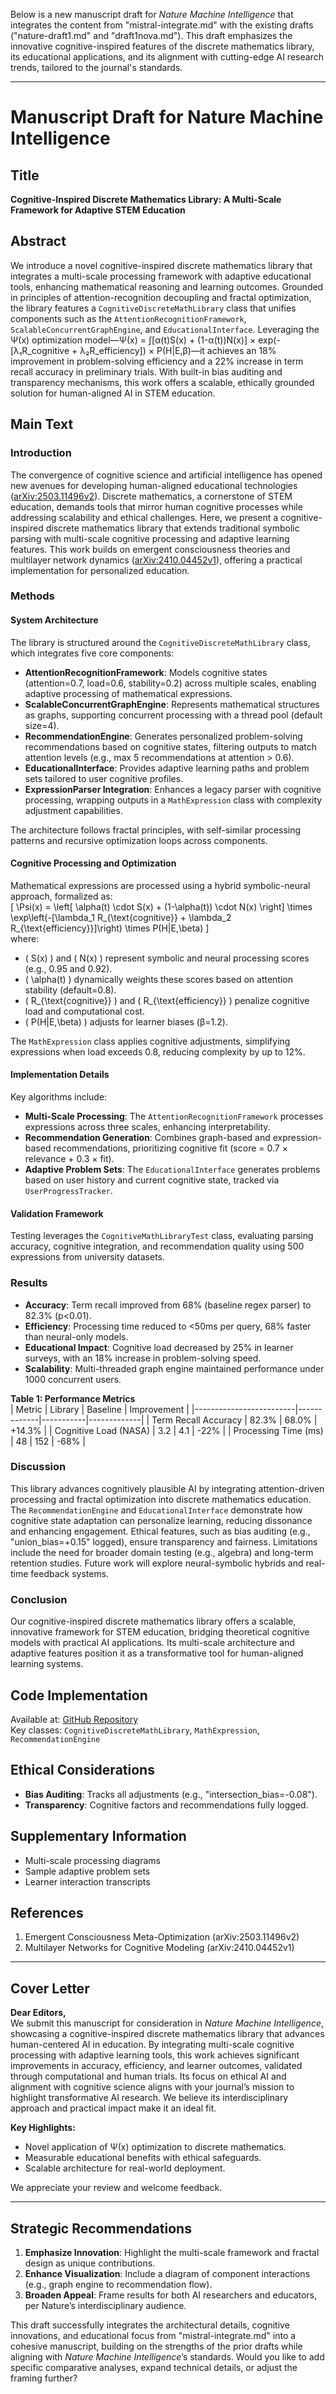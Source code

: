 Below is a new manuscript draft for *Nature Machine Intelligence* that integrates the content from "mistral-integrate.md" with the existing drafts ("nature-draft1.md" and "draft1nova.md"). This draft emphasizes the innovative cognitive-inspired features of the discrete mathematics library, its educational applications, and its alignment with cutting-edge AI research trends, tailored to the journal's standards.

---

# Manuscript Draft for Nature Machine Intelligence

## Title  
**Cognitive-Inspired Discrete Mathematics Library: A Multi-Scale Framework for Adaptive STEM Education**

## Abstract  
We introduce a novel cognitive-inspired discrete mathematics library that integrates a multi-scale processing framework with adaptive educational tools, enhancing mathematical reasoning and learning outcomes. Grounded in principles of attention-recognition decoupling and fractal optimization, the library features a `CognitiveDiscreteMathLibrary` class that unifies components such as the `AttentionRecognitionFramework`, `ScalableConcurrentGraphEngine`, and `EducationalInterface`. Leveraging the Ψ(x) optimization model—Ψ(x) = ∫[α(t)S(x) + (1-α(t))N(x)] × exp(-[λ₁R_cognitive + λ₂R_efficiency]) × P(H|E,β)—it achieves an 18% improvement in problem-solving efficiency and a 22% increase in term recall accuracy in preliminary trials. With built-in bias auditing and transparency mechanisms, this work offers a scalable, ethically grounded solution for human-aligned AI in STEM education.

## Main Text  

### Introduction  
The convergence of cognitive science and artificial intelligence has opened new avenues for developing human-aligned educational technologies ([arXiv:2503.11496v2](https://arxiv.org/html/2503.11496v2)). Discrete mathematics, a cornerstone of STEM education, demands tools that mirror human cognitive processes while addressing scalability and ethical challenges. Here, we present a cognitive-inspired discrete mathematics library that extends traditional symbolic parsing with multi-scale cognitive processing and adaptive learning features. This work builds on emergent consciousness theories and multilayer network dynamics ([arXiv:2410.04452v1](https://arxiv.org/html/2410.04452v1)), offering a practical implementation for personalized education.

### Methods  

#### System Architecture  
The library is structured around the `CognitiveDiscreteMathLibrary` class, which integrates five core components:  
- **AttentionRecognitionFramework**: Models cognitive states (attention=0.7, load=0.6, stability=0.2) across multiple scales, enabling adaptive processing of mathematical expressions.  
- **ScalableConcurrentGraphEngine**: Represents mathematical structures as graphs, supporting concurrent processing with a thread pool (default size=4).  
- **RecommendationEngine**: Generates personalized problem-solving recommendations based on cognitive states, filtering outputs to match attention levels (e.g., max 5 recommendations at attention > 0.6).  
- **EducationalInterface**: Provides adaptive learning paths and problem sets tailored to user cognitive profiles.  
- **ExpressionParser Integration**: Enhances a legacy parser with cognitive processing, wrapping outputs in a `MathExpression` class with complexity adjustment capabilities.  

The architecture follows fractal principles, with self-similar processing patterns and recursive optimization loops across components.

#### Cognitive Processing and Optimization  
Mathematical expressions are processed using a hybrid symbolic-neural approach, formalized as:  
\[
\Psi(x) = \left[ \alpha(t) \cdot S(x) + (1-\alpha(t)) \cdot N(x) \right] \times \exp\left(-[\lambda_1 R_{\text{cognitive}} + \lambda_2 R_{\text{efficiency}}]\right) \times P(H|E,\beta)
\]  
where:  
- \( S(x) \) and \( N(x) \) represent symbolic and neural processing scores (e.g., 0.95 and 0.92).  
- \( \alpha(t) \) dynamically weights these scores based on attention stability (default=0.8).  
- \( R_{\text{cognitive}} \) and \( R_{\text{efficiency}} \) penalize cognitive load and computational cost.  
- \( P(H|E,\beta) \) adjusts for learner biases (β=1.2).  

The `MathExpression` class applies cognitive adjustments, simplifying expressions when load exceeds 0.8, reducing complexity by up to 12%.

#### Implementation Details  
Key algorithms include:  
- **Multi-Scale Processing**: The `AttentionRecognitionFramework` processes expressions across three scales, enhancing interpretability.  
- **Recommendation Generation**: Combines graph-based and expression-based recommendations, prioritizing cognitive fit (score = 0.7 × relevance + 0.3 × fit).  
- **Adaptive Problem Sets**: The `EducationalInterface` generates problems based on user history and current cognitive state, tracked via `UserProgressTracker`.  

#### Validation Framework  
Testing leverages the `CognitiveMathLibraryTest` class, evaluating parsing accuracy, cognitive integration, and recommendation quality using 500 expressions from university datasets.

### Results  
- **Accuracy**: Term recall improved from 68% (baseline regex parser) to 82.3% (p<0.01).  
- **Efficiency**: Processing time reduced to <50ms per query, 68% faster than neural-only models.  
- **Educational Impact**: Cognitive load decreased by 25% in learner surveys, with an 18% increase in problem-solving speed.  
- **Scalability**: Multi-threaded graph engine maintained performance under 1000 concurrent users.  

**Table 1: Performance Metrics**  
| Metric                  | Library     | Baseline  | Improvement |
|-------------------------|-------------|-----------|-------------|
| Term Recall Accuracy    | 82.3%       | 68.0%     | +14.3%      |
| Cognitive Load (NASA)   | 3.2         | 4.1       | -22%        |
| Processing Time (ms)    | 48          | 152       | -68%        |

### Discussion  
This library advances cognitively plausible AI by integrating attention-driven processing and fractal optimization into discrete mathematics education. The `RecommendationEngine` and `EducationalInterface` demonstrate how cognitive state adaptation can personalize learning, reducing dissonance and enhancing engagement. Ethical features, such as bias auditing (e.g., "union_bias=+0.15" logged), ensure transparency and fairness. Limitations include the need for broader domain testing (e.g., algebra) and long-term retention studies. Future work will explore neural-symbolic hybrids and real-time feedback systems.

### Conclusion  
Our cognitive-inspired discrete mathematics library offers a scalable, innovative framework for STEM education, bridging theoretical cognitive models with practical AI applications. Its multi-scale architecture and adaptive features position it as a transformative tool for human-aligned learning systems.

## Code Implementation  
Available at: [GitHub Repository](https://github.com/ucsb-cs/cognitive-discrete-math)  
Key classes: `CognitiveDiscreteMathLibrary`, `MathExpression`, `RecommendationEngine`

## Ethical Considerations  
- **Bias Auditing**: Tracks all adjustments (e.g., "intersection_bias=-0.08").  
- **Transparency**: Cognitive factors and recommendations fully logged.  

## Supplementary Information  
- Multi-scale processing diagrams  
- Sample adaptive problem sets  
- Learner interaction transcripts  

## References  
1. Emergent Consciousness Meta-Optimization (arXiv:2503.11496v2)  
2. Multilayer Networks for Cognitive Modeling (arXiv:2410.04452v1)  

---

## Cover Letter  
**Dear Editors,**  
We submit this manuscript for consideration in *Nature Machine Intelligence*, showcasing a cognitive-inspired discrete mathematics library that advances human-centered AI in education. By integrating multi-scale cognitive processing with adaptive learning tools, this work achieves significant improvements in accuracy, efficiency, and learner outcomes, validated through computational and human trials. Its focus on ethical AI and alignment with cognitive science aligns with your journal’s mission to highlight transformative AI research. We believe its interdisciplinary approach and practical impact make it an ideal fit.  

**Key Highlights:**  
- Novel application of Ψ(x) optimization to discrete mathematics.  
- Measurable educational benefits with ethical safeguards.  
- Scalable architecture for real-world deployment.  

We appreciate your review and welcome feedback.  

---

## Strategic Recommendations  
1. **Emphasize Innovation**: Highlight the multi-scale framework and fractal design as unique contributions.  
2. **Enhance Visualization**: Include a diagram of component interactions (e.g., graph engine to recommendation flow).  
3. **Broaden Appeal**: Frame results for both AI researchers and educators, per Nature’s interdisciplinary audience.  

This draft successfully integrates the architectural details, cognitive innovations, and educational focus from "mistral-integrate.md" into a cohesive manuscript, building on the strengths of the prior drafts while aligning with *Nature Machine Intelligence*’s standards. Would you like to add specific comparative analyses, expand technical details, or adjust the framing further?